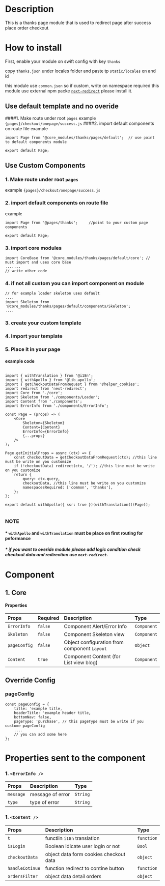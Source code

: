 # Description

This is a thanks page module that is used to redirect page after success place order checkout.

# How to install
First, enable your module on swift config with key ````thanks````

copy `thanks.json` under locales folder and paste tp `static/locales` en and id

this module use `common.json` so if custom, write on namespace required
this module use external npm packe [`next-redirect`](https://www.npmjs.com/package/next-redirect) please install it.


## Use default template and no overide
####1. Make route under root `pages` 
example `{pages}/checkout/onepage/success.js`
####2. import default components on route file 
example

```node
import Page from '@core_modules/thanks/pages/default';  // use point to default components module

export default Page;

```


## Use Custom Components

### 1. Make route under root `pages` 
example `{pages}/checkout/onepage/success.js`
### 2. import default components on route file 
example

```node
import Page from '@pages/thanks';     //point to your custom page components

export default Page;

```

### 3. import core modules
```node
import CoreBase from '@core_modules/thanks/pages/default/core'; // must import and uses core base
....... 
// write other code
```

### 4. if not all custom you can import component on module

```node
// for example loader skeleton uses default
....
import Skeleton from '@core_modules/thanks/pages/default/components/Skeleton';
....

```

### 3. create your custom template
### 4. import your template
### 5. Place it in your page
#### example code


```node

import { withTranslation } from '@i18n';
import { withApollo } from '@lib_apollo';
import { getCheckoutDataFromRequest } from '@helper_cookies';
import redirect from 'next-redirect';
import Core from './core';
import Skeleton from './components/Loader';
import Content from './components';
import ErrorInfo from './components/ErrorInfo';

const Page = (props) => (
    <Core
        Skeleton={Skeleton}
        Content={Content}
        ErrorInfo={ErrorInfo}
        {...props}
    />
);

Page.getInitialProps = async (ctx) => {
    const checkoutData = getCheckoutDataFromRequest(ctx); //this line must be write on you customize
    if (!checkoutData) redirect(ctx, '/'); //this line must be write on you customize
    return {
        query: ctx.query,
        checkoutData, //this line must be write on you customize
        namespacesRequired: ['common', 'thanks'],
    };
};

export default withApollo({ ssr: true })(withTranslation()(Page));


```

### NOTE
#### * `withApollo` and `withTranslation` must be place on first routing for peformance
##### * if you want to overide module please add logic condition check checkout data and redirection use `next-redirect`. 


# Component

## 1. Core
#### Properties
| Props       | Required | Description | Type |
| :---        | :---     | :---        |:---  |
| `ErrorInfo`  |  `false`   | Component Alert/Error Info     | `Component`|
| `Skeleton`  |  `false`   | Component Skeleton view     | `Component`|
| `pageConfig`  |  `false`   | Object configuration from component `Layout`    | `Object`|
| `Content`  |  `true`   | Component Content (for List view blog)     | `Component`|

## Override Config
### pageConfig

```node
const pageConfig = {
    title: 'example title,
    headerTitle: 'example header title,
    bottomNav: false,
    pageType: 'purchase', // this pageType must be write if you custome pageConfig
    ....
    // you can add some here
};
```

# Properties sent to the component

### 1. `<ErrorInfo />`
| Props       | Description | Type |
| :---        | :---        |:---  |
| `message`     |  message of error      | `String`|
| `type`        |  type of error      | `String`|

### 1. `<Content />`
| Props       | Description | Type |
| :---        | :---        |:---  |
| `t`     |  functiin `i18n` translation     | `function`|
| `isLogin`     |  Boolean idicate user login or not      | `Bool`|
| `checkoutData`     |  object data form cookies checkout data      | `object`|
| `handleCotinue`     |  function redirect to contine button      | `function`|
| `ordersFilter`     |  object data detail orders      | `object`|

